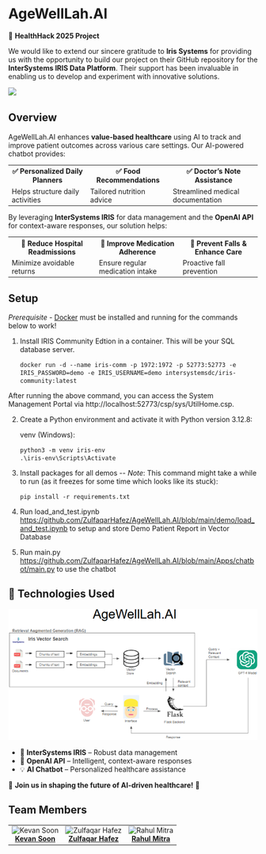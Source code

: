 <h1>AgeWellLah.AI</h1>


🚀 <strong>HealthHack 2025 Project</strong>

We would like to extend our sincere gratitude to **Iris Systems** for providing us with the opportunity to build our project on their GitHub repository for the **InterSystems IRIS Data Platform**. Their support has been invaluable in enabling us to develop and experiment with innovative solutions.  

[![](https://img.shields.io/badge/InterSystems-IRIS-blue.svg)](https://github.com/intersystems-community/hackathon-2024/tree/main)

<h2>Overview</h2>
<p>AgeWellLah.AI enhances <strong>value-based healthcare</strong> using AI to track and improve patient outcomes across various care settings. Our AI-powered chatbot provides:</p>

<table>
  <tr>
    <th>✅ Personalized Daily Planners</th>
    <th>✅ Food Recommendations</th>
    <th>✅ Doctor’s Note Assistance</th>
  </tr>
  <tr>
    <td>Helps structure daily activities</td>
    <td>Tailored nutrition advice</td>
    <td>Streamlined medical documentation</td>
  </tr>
</table>

<p>By leveraging <strong>InterSystems IRIS</strong> for data management and the <strong>OpenAI API</strong> for context-aware responses, our solution helps:</p>

<table>
  <tr>
    <th>🔹 Reduce Hospital Readmissions</th>
    <th>🔹 Improve Medication Adherence</th>
    <th>🔹 Prevent Falls & Enhance Care</th>
  </tr>
  <tr>
    <td>Minimize avoidable returns</td>
    <td>Ensure regular medication intake</td>
    <td>Proactive fall prevention</td>
  </tr>
</table>


<h2>Setup</h2>

_Prerequisite_ - [Docker](https://www.docker.com) must be installed and running for the commands below to work!



1. Install IRIS Community Edtion in a container. This will be your SQL database server.
    ```Shell
    docker run -d --name iris-comm -p 1972:1972 -p 52773:52773 -e IRIS_PASSWORD=demo -e IRIS_USERNAME=demo intersystemsdc/iris-community:latest
    ```
After running the above command, you can access the System Management Portal via http://localhost:52773/csp/sys/UtilHome.csp.


2. Create a Python environment and activate it with Python version 3.12.8:
   
    venv (Windows):
    ```Shell
    python3 -m venv iris-env
    .\iris-env\Scripts\Activate
    ```
3. Install packages for all demos -- *Note*: This command might take a while to run (as it freezes for some time which looks like its stuck):
    ```Shell
    pip install -r requirements.txt
    ```

4. Run load_and_test.ipynb https://github.com/ZulfaqarHafez/AgeWellLah.AI/blob/main/demo/load_and_test.ipynb to setup and store Demo Patient Report in Vector Database

5. Run main.py https://github.com/ZulfaqarHafez/AgeWellLah.AI/blob/main/Apps/chatbot/main.py to use the chatbot 
  
<h2>🔗 Technologies Used</h2>
<img src="tech_stack.png"/>
<ul>
  <li>📌 <strong>InterSystems IRIS</strong> – Robust data management</li>
  <li>🤖 <strong>OpenAI API</strong> – Intelligent, context-aware responses</li>
  <li>💡 <strong>AI Chatbot</strong> – Personalized healthcare assistance</li>
</ul>

<p>🚀 <strong>Join us in shaping the future of AI-driven healthcare!</strong> 🚀</p>

<h2>Team Members</h2>
<table>
  <tr>
    <td align="center">
      <img src="https://media.licdn.com/dms/image/v2/C4D03AQFxkjoL41Vq-A/profile-displayphoto-shrink_800_800/profile-displayphoto-shrink_800_800/0/1653217262059?e=1747872000&v=beta&t=7Pc79gQ0Bpxmw0aZYwW0kNVUU6AQNtNTQtb-u6f9kPQ" width="100px;" alt="Kevan Soon"/><br>
      <a href="https://www.linkedin.com/in/kevansoon/" target="_blank"><strong>Kevan Soon</strong></a>
    </td>
    <td align="center">
      <img src="https://media.licdn.com/dms/image/v2/D5603AQHvZF5vT4le2Q/profile-displayphoto-shrink_800_800/B56ZSwiPpjHwAk-/0/1738128555087?e=1747872000&v=beta&t=126mfpJHUUpdZYdtushGoLBo5ln6vaE4FaPHa87KzFQ" width="100px;" alt="Zulfaqar Hafez"/><br>
      <a href="https://www.linkedin.com/in/zulfaqarhafez/" target="_blank"><strong>Zulfaqar Hafez</strong></a>
    </td>
    <td align="center">
      <img src="https://media.licdn.com/dms/image/v2/D5603AQHuXUSRlGs2Cg/profile-displayphoto-shrink_400_400/B56ZWpvmdCHEAk-/0/1742309583319?e=1747872000&v=beta&t=QX6yG7jDYYjJOaS9dZiHV1w6S2XcPKzxWjXuj9tk4Vg" width="100px;" alt="Rahul Mitra"/><br>
      <a href="https://www.linkedin.com/in/rahul-mitra-2oo2"><strong>Rahul Mitra</strong></a>
    </td>
  </tr>
</table>

